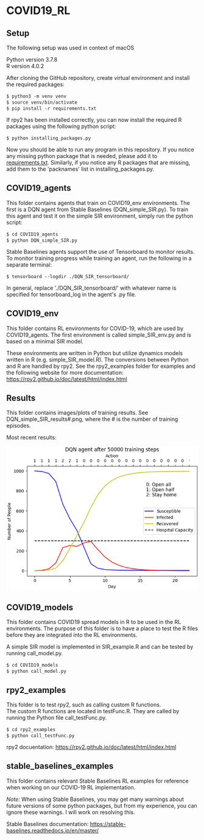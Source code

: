 # COVID19_RL

## Setup
The following setup was used in context of macOS   

Python version 3.7.8   
R version 4.0.2   

After cloning the GitHub repository, create virtual environment and install the
required packages:   
```console
$ python3 -m venv venv
$ source venv/bin/activate
$ pip install -r requirements.txt
```  

If rpy2 has been installed correctly, you can now install the required R
packages using the following python script:
```console
$ python installing_packages.py
```  

Now you should be able to run any program in this repository. If you notice any missing python package that is needed, please add it to [requirements.txt](requirements.txt). Similarly, if you notice any R packages that are missing, add them to the 'packnames' list in installing_packages.py.

## COVID19_agents
This folder contains agents that train on COVID19_env environments. The first is a DQN agent from Stable Baselines (DQN_simple_SIR.py). To train this agent and test it on the simple SIR environment, simply run the python script:
```console
$ cd COVID19_agents
$ python DQN_simple_SIR.py
```   

Stable Baselines agents support the use of Tensorboard to monitor results. To monitor training progress while training an agent, run the following in a separate terminal:
```console
$ tensorboard --logdir ./DQN_SIR_tensorboard/
```  
In general, replace './DQN_SIR_tensorboard/' with whatever name is specified for
tensorboard_log in the agent's .py file.

## COVID19_env
This folder contains RL environments for COVID-19, which are used by COVID19_agents. The first environment is called simple_SIR_env.py and is based
on a minimal SIR model.   

These environments are written in Python but utilize dynamics models written in
R (e.g. simple_SIR_model.R). The conversions between Python and R are handled by  rpy2. See the rpy2_examples folder for examples and the following website for more documentation: https://rpy2.github.io/doc/latest/html/index.html

## Results
This folder contains images/plots of training results.
See DQN_simple_SIR_results#.png, where the # is the number of  training episodes.  

Most recent results:

![DQN SIR](./Results/DQN_simple_SIR_results50000.png)

## COVID19_models
This folder contains COVID19 spread models in R to be used in the RL environments. The purpose of this folder is to have a place to test the R files before they are integrated into the RL environments.  

A simple SIR model is implemented in SIR_example.R and can be tested by running call_model.py.
```console
$ cd COVID19_models
$ python call_model.py
```

## rpy2_examples
This folder is to test rpy2, such as calling custom R functions.     
The custom R functions are located in testFunc.R. They are called by running the Python file call_testFunc.py.
```console
$ cd rpy2_examples
$ python call_testFunc.py
```

rpy2 docuentation: https://rpy2.github.io/doc/latest/html/index.html

## stable_baselines_examples
This folder contains relevant Stable Baselines RL examples for reference when
working on our COVID-19 RL implementation.  

*Note:* When using Stable Baselines, you may get many warnings about future versions of some python packages, but from my experience, you can ignore these warnings. I will work on resolving this.


Stable Baselines documentation: https://stable-baselines.readthedocs.io/en/master/
